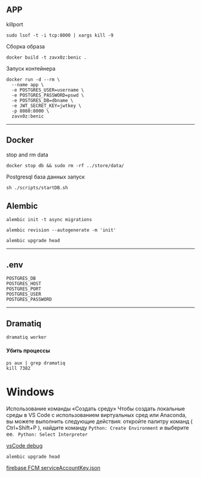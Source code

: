 ## APP

killport

```shell
sudo lsof -t -i tcp:8000 | xargs kill -9
```

Сборка образа

```shell
docker build -t zavx0z:benic .
```

Запуск контейнера

```shell
docker run -d --rm \
  --name app \
  -e POSTGRES_USER=username \
  -e POSTGRES_PASSWORD=pswd \
  -e POSTGRES_DB=dbname \
  -e JWT_SECRET_KEY=jwtkey \
  -p 8080:8000 \
  zavx0z:benic
```

---

## Docker

stop and rm data

```shell
docker stop db && sudo rm -rf ../store/data/
```

Postgresql база данных запуск

```shell
sh ./scripts/startDB.sh
```

## Alembic

```shell
alembic init -t async migrations
```

```shell
alembic revision --autogenerate -m 'init'
```

```shell
alembic upgrade head
```

---

## .env

```shell
POSTGRES_DB
POSTGRES_HOST
POSTGRES_PORT
POSTGRES_USER
POSTGRES_PASSWORD
```

---

## Dramatiq

```shell
dramatiq worker
```

#### Убить процессы

```shell
ps aux | grep dramatiq
kill 7382
```

# Windows

Использование команды «Создать среду»
Чтобы создать локальные среды в VS Code с использованием виртуальных сред или Anaconda, вы можете выполнить следующие действия: откройте палитру команд ( Ctrl+Shift+P ), найдите команду `Python: Create Environment` и выберите ее.
` Python: Select Interpreter`

[vsCode debug](https://fastapi.tiangolo.com/tutorial/debugging/)

`alembic upgrade head`

[firebase FCM serviceAccountKey.json](https://console.firebase.google.com/project/bots-work/settings/serviceaccounts/adminsdk)
